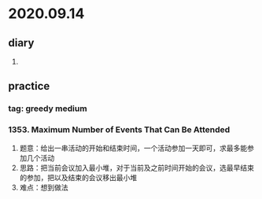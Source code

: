# 2020.09.14
## diary
1. 
## practice
### tag: greedy medium
### 1353. Maximum Number of Events That Can Be Attended
1. 题意：给出一串活动的开始和结束时间，一个活动参加一天即可，求最多能参加几个活动
2. 思路：把当前会议加入最小堆，对于当前及之前时间开始的会议，选最早结束的参加，把以及结束的会议移出最小堆
3. 难点：想到做法
